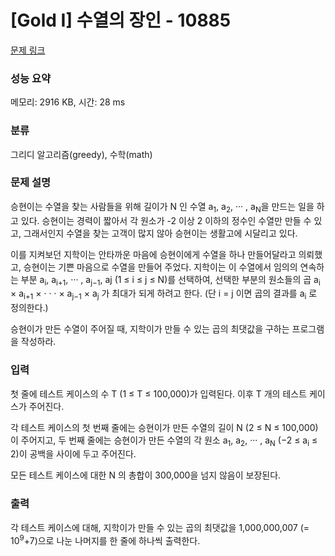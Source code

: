 # [Gold I] 수열의 장인 - 10885 

[문제 링크](https://www.acmicpc.net/problem/10885) 

### 성능 요약

메모리: 2916 KB, 시간: 28 ms

### 분류

그리디 알고리즘(greedy), 수학(math)

### 문제 설명

<p>승현이는 수열을 찾는 사람들을 위해 길이가 N 인 수열 a<sub>1</sub>, a<sub>2</sub>, ··· , a<sub>N</sub>을 만드는 일을 하고 있다. 승현이는 경력이 짧아서 각 원소가 -2 이상 2 이하의 정수인 수열만 만들 수 있고, 그래서인지 수열을 찾는 고객이 많지 않아 승현이는 생활고에 시달리고 있다.</p>

<p>이를 지켜보던 지학이는 안타까운 마음에 승현이에게 수열을 하나 만들어달라고 의뢰했고, 승현이는 기쁜 마음으로 수열을 만들어 주었다. 지학이는 이 수열에서 임의의 연속하는 부분 a<sub>i</sub>, a<sub>i+1</sub>, ··· , a<sub>j−1</sub>, aj (1 ≤ i ≤ j ≤ N)를 선택하여, 선택한 부분의 원소들의 곱 a<sub>i</sub> × a<sub>i+1</sub> × · · · × a<sub>j−1</sub> × a<sub>j</sub> 가 최대가 되게 하려고 한다. (단 i = j 이면 곱의 결과를 a<sub>i</sub> 로 정의한다.)</p>

<p>승현이가 만든 수열이 주어질 때, 지학이가 만들 수 있는 곱의 최댓값을 구하는 프로그램을 작성하라.</p>

### 입력 

 <p>첫 줄에 테스트 케이스의 수 T (1 ≤ T ≤ 100,000)가 입력된다. 이후 T 개의 테스트 케이스가 주어진다.</p>

<p>각 테스트 케이스의 첫 번째 줄에는 승현이가 만든 수열의 길이 N (2 ≤ N ≤ 100,000)이 주어지고, 두 번째 줄에는 승현이가 만든 수열의 각 원소 a<sub>1</sub>, a<sub>2</sub>, ··· , a<sub>N</sub> (−2 ≤ a<sub>i</sub> ≤ 2)이 공백을 사이에 두고 주어진다.</p>

<p>모든 테스트 케이스에 대한 N 의 총합이 300,000을 넘지 않음이 보장된다.</p>

### 출력 

 <p>각 테스트 케이스에 대해, 지학이가 만들 수 있는 곱의 최댓값을 1,000,000,007 (= 10<sup>9</sup>+7)으로 나눈 나머지를 한 줄에 하나씩 출력한다.</p>

